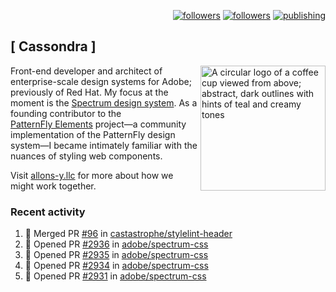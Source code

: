 <p align="right"><a rel="me" href="https://front-end.social/@castastrophe">
    <img alt="followers" title="Follow me on Mastodon" src="https://img.shields.io/mastodon/follow/109297102751309835?domain=https%3A%2F%2Ffront-end.social&label=Follow&logo=mastodon&logoColor=white&style=for-the-badge&labelColor=008080&color=006969"/></a>
  <a href="https://codepen.io/castastrophe/">
    <img alt="followers" title="Follow me on CodePen" src="https://img.shields.io/badge/23-1?color=640464&labelColor=7c007c&style=for-the-badge&logo=codepen&label=Follow"/></a>
<a href="https://castastrophe.medium.com/">
    <img alt="publishing" title="View articles on Medium" src="https://img.shields.io/badge/107-1?color=666&labelColor=444&label=subscribe&logo=medium&logoColor=white&style=for-the-badge"/></a>
</p>

## [&nbsp;Cassondra&nbsp;]

<img align="right" src="https://github-production-user-asset-6210df.s3.amazonaws.com/1840295/253016758-ba468774-1cd3-42c2-8f43-947b5eeb5edf.png" height="200" alt="A circular logo of a coffee cup viewed from above; abstract, dark outlines with hints of teal and creamy tones">

Front-end developer and architect of enterprise-scale design systems for Adobe; previously of Red Hat. My focus at the moment is the [Spectrum design system](https://github.com/adobe/spectrum-css). As a founding contributor to the [PatternFly&nbsp;Elements](https://github.com/patternfly/patternfly-elements) project&mdash;a community implementation of the PatternFly design system&mdash;I became intimately familiar with the nuances of styling web components.

Visit [allons-y.llc](http://allons-y.llc/) for more about how we might work together.

### Recent activity

<!--START_SECTION:activity-->
1. 🎉 Merged PR [#96](https://github.com/castastrophe/stylelint-header/pull/96) in [castastrophe/stylelint-header](https://github.com/castastrophe/stylelint-header)
2. 💪 Opened PR [#2936](https://github.com/adobe/spectrum-css/pull/2936) in [adobe/spectrum-css](https://github.com/adobe/spectrum-css)
3. 💪 Opened PR [#2935](https://github.com/adobe/spectrum-css/pull/2935) in [adobe/spectrum-css](https://github.com/adobe/spectrum-css)
4. 💪 Opened PR [#2934](https://github.com/adobe/spectrum-css/pull/2934) in [adobe/spectrum-css](https://github.com/adobe/spectrum-css)
5. 💪 Opened PR [#2931](https://github.com/adobe/spectrum-css/pull/2931) in [adobe/spectrum-css](https://github.com/adobe/spectrum-css)
<!--END_SECTION:activity-->
